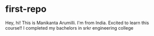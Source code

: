 # first-repo
Hey, hi! This is Manikanta Arumilli. I'm from India. Excited to learn this course!!
I completed my bachelors in srkr engineering college